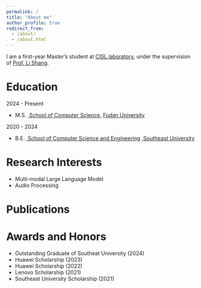 ```yaml
---
permalink: /
title: "About me"
author_profile: true
redirect_from: 
  - /about/
  - /about.html
---
```


I am a first-year Master’s student at [CISL laboratory](https://cscw.fudan.edu.cn/), under the supervision of [Prof. Li Shang](https://cscw.fudan.edu.cn/lishang/).

Education
======

2024 - Present  
* M.S. ,[School of Computer Science](https://cs.fudan.edu.cn/), [Fudan University](https://www.fudan.edu.cn/)


2020 - 2024  
* B.E. ,[School of Computer Science and Engineering](https://cse.seu.edu.cn/) ,[Southeast University](https://www.seu.edu.cn/)




Research Interests
======
<ul>
<li>Multi-modal Large Language Model</li>
<li>Audio Processing</li>
</ul>

Publications
======

Awards and Honors
======

* Outstanding Graduate of Southeat University (2024)
* Huawei Scholarship (2023)
* Huawei Scholarship (2022)  
* Lenovo Scholarship (2021)
* Southeast University Scholarship (2021)


